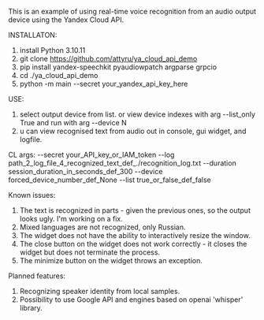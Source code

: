 This is an example of using real-time voice recognition from an audio output device using the Yandex Cloud API.

INSTALLATON:

1. install Python 3.10.11
2. git clone <https://github.com/attyru/ya_cloud_api_demo>
3. pip install yandex-speechkit pyaudiowpatch argparse grpcio
4. cd ./ya_cloud_api_demo
5. python -m main --secret your_yandex_api_key_here

USE:

1. select output device from list. or view device indexes with arg --list_only True and run with arg --device N
2. u can view recognised text from audio out in console, gui widget, and logfile.

CL args: --secret your_API_key_or_IAM_token --log path_2_log_file_4_recognized_text_def_./recognition_log.txt --duration session_duration_in_seconds_def_300 --device forced_device_number_def_None --list true_or_false_def_false

Known issues:

1. The text is recognized in parts - given the previous ones, so the output looks ugly. I'm working on a fix.
2. Mixed languages are not recognized, only Russian.
3. The widget does not have the ability to interactively resize the window.
4. The close button on the widget does not work correctly - it closes the widget but does not terminate the process.
5. The minimize button on the widget throws an exception.

Planned features:

1. Recognizing speaker identity from local samples.
2. Possibility to use Google API and engines based on openai 'whisper' library.
